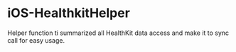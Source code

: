 # iOS-HealthkitHelper

Helper function ti summarized all HealthKit data access and make it to sync call for easy usage.
